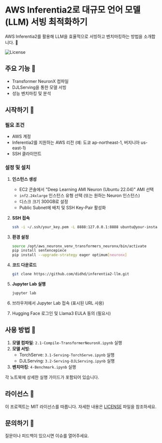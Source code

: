 # AWS Inferentia2로 대규모 언어 모델(LLM) 서빙 최적화하기

AWS Inferentia2를 활용해 LLM을 효율적으로 서빙하고 벤치마킹하는 방법을 소개합니다. 🚀

![License](https://img.shields.io/badge/license-MIT-blue.svg)

## 주요 기능 🌟

- Transformer NeuronX 컴파일
- DJLServing을 통한 모델 서빙
- 성능 벤치마킹 및 분석

## 시작하기 🏁

### 필요 조건

- AWS 계정
- Inferentia2를 지원하는 AWS 리전 (예: 도쿄 ap-northeast-1, 버지니아 us-east-1)
- SSH 클라이언트

### 설정 및 설치

1. **인스턴스 생성**
   - EC2 콘솔에서 "Deep Learning AMI Neuron (Ubuntu 22.04)" AMI 선택
   - `inf2.24xlarge` 인스턴스 유형 선택 (또는 원하는 Neuron 인스턴스)
   - 디스크 크기 300GB로 설정
   - Public Subnet에 배치 및 SSH Key-Pair 활성화

2. **SSH 접속**
   ```bash
   ssh -i ~/.ssh/your_key.pem -L 8888:127.0.0.1:8888 ubuntu@your-instance-ip
   ```

3. **환경 설정**
   ```bash
   source /opt/aws_neuronx_venv_transformers_neuronx/bin/activate
   pip install sentencepiece
   pip install --upgrade-strategy eager optimum[neuronx]
   ```

4. **코드 다운로드**
   ```bash
   git clone https://github.com/didhd/inferentia2-llm.git
   ```

5. **Jupyter Lab 실행**
   ```bash
   jupyter lab
   ```

6. 브라우저에서 Jupyter Lab 접속 (표시된 URL 사용)

7. Hugging Face 로그인 및 Llama3 EULA 동의 (필요시)

## 사용 방법 📘

1. **모델 컴파일**: `2.1-Compile-TransformerNeuronX.ipynb` 실행
2. **모델 서빙**: 
   - TorchServe: `3.1-Serving-TorchServe.ipynb` 실행
   - DJLServing: `3.2-Serving-DJLServing.ipynb` 실행
3. **벤치마킹**: `4-Benchmark.ipynb` 실행

각 노트북에 상세한 실행 가이드가 포함되어 있습니다.

## 라이선스 📄

이 프로젝트는 MIT 라이선스를 따릅니다. 자세한 내용은 [LICENSE](LICENSE) 파일을 참조하세요.

## 문의하기 📮

질문이나 피드백이 있으시면 이슈를 열어주세요.
